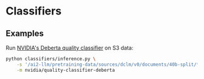 # Classifiers



## Examples

Run [NVIDIA's Deberta quality classifier](https://huggingface.co/nvidia/quality-classifier-deberta) on S3 data:

```bash
python classifiers/inference.py \
    -s '/ai2-llm/pretraining-data/sources/dclm/v0/documents/40b-split/*/*zstd' \
    -m nvidia/quality-classifier-deberta
```
